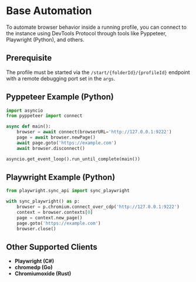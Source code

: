 # Base Automation

To automate browser behavior inside a running profile, you can connect to the instance using DevTools Protocol through tools like Pyppeteer, Playwright (Python), and others.

## Prerequisite

The profile must be started via the `/start/{folderId}/{profileId}` endpoint with a remote debugging port set in the `args`.

## Pyppeteer Example (Python)

```python
import asyncio
from pyppeteer import connect

async def main():
    browser = await connect(browserURL='http://127.0.0.1:9222')
    page = await browser.newPage()
    await page.goto('https://example.com')
    await browser.disconnect()

asyncio.get_event_loop().run_until_complete(main())
```

## Playwright Example (Python)

```python
from playwright.sync_api import sync_playwright

with sync_playwright() as p:
    browser = p.chromium.connect_over_cdp('http://127.0.0.1:9222')
    context = browser.contexts[0]
    page = context.new_page()
    page.goto('https://example.com')
    browser.close()
```

## Other Supported Clients

* **Playwright (C#)**
* **chromedp (Go)**
* **Chromiumoxide (Rust)**